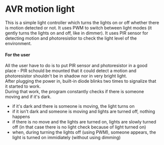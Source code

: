 # AVR motion light

This is a simple light controller which turns the lights on or off whether there is motion detected or not. It uses PWM to switch between light modes (it gently turns the lights on and off, like in dimmer). It uses PIR sensor for detecting motion and photoresistior to check the light level of the environment.

#### For the user

All the user have to do is to put PIR sensor and photoresistor in a good place - PIR schould be mounted that it could detect a motion  and photoresistor shouldn't be in shadow nor in very bright light.  
After plugging the power in, built-in diode blinks two times to signalize that it started to work.   
During that work, the program constantly checks if there is someone moving and if it's dark.

- if it's dark and there is someone is moving, the light turns on
- if it isn't dark and someone is moving and lights are turned off, nothing happens
- if there is no move and the lights are turned on, lights are slowly turned off (in that case there is no light check because of light turned on)
- when, during turning the lights off (using PWM), someone appears, the light is turned on immidiately (without using dimming)
